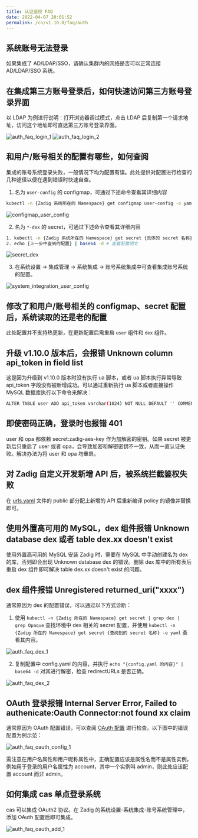 ```yaml
---
title: 认证鉴权 FAQ
date: 2022-04-07 20:01:52
permalink: /cn/v1.10.0/faq/auth
---
```


## 系统账号无法登录

如果集成了 AD/LDAP/SSO，请确认集群内的网络是否可以正常连接 AD/LDAP/SSO 系统。

## 在集成第三方账号登录后，如何快速访问第三方账号登录界面

以 LDAP 为例进行说明：打开浏览器调试模式，点击 LDAP 后复制第一个请求地址，访问这个地址即可直达第三方账号登录界面。

![auth_faq_login_1](./_images/auth_faq_login_1.png)
![auth_faq_login_2](./_images/auth_faq_login_2.png)

## 和用户/账号相关的配置有哪些，如何查阅

集成的账号系统登录失败，一般情况下均为配置有误。此处提供对配置进行检查的几种途径以便在遇到错误时快速自查。

1. 名为 `user-config` 的 configmap，可通过下述命令查看其详细内容

```bash
kubectl -n {Zadig 系统所在的 Namespace} get configmap user-config -o yaml
```

![configmap_user_config](./_images/configmap_user_config.png)

2. 名为 `*-dex` 的 secret，可通过下述命令查看其详细内容

```bash
1. kubectl -n {Zadig 系统所在的 Namespace} get secret {具体的 secret 名称} -o yaml # 查看配置
2. echo {上一步中查到的配置} | base64 -d # 查看配置明文
```

![secret_dex](./_images/secret_dex.png)

3. 在系统设置 -> 集成管理 -> 系统集成 -> 账号系统集成中可查看集成账号系统的配置。

![system_integration_user_config](./_images/system_integration_user_config.png)

## 修改了和用户/账号相关的 configmap、secret 配置后，系统读取的还是老的配置

此处配置并不支持热更新，在更新配置后需重启 `user` 组件和 `dex` 组件。

## 升级 v1.10.0 版本后，会报错 Unknown column api_token in field list

这是因为升级到 v1.10.0 版本时没有执行 ua 脚本，或者 ua 脚本执行异常导致 api_token 字段没有被新增成功。可以通过重新执行 ua 脚本或者直接操作 MySQL 数据库执行以下命令来解决：

```bash
ALTER TABLE user ADD api_token varchar(1024) NOT NULL DEFAULT '' COMMENT 'openAPIToken';
```

## 即使密码正确，登录时也报错 401

user 和 opa 都依赖 secret:zadig-aes-key 作为加解密的密钥。如果 secret 被更新后只重启了 user 或者 opa，会导致加密和解密密钥不一致，从而一直认证失败。解决办法为将 user 和 opa 均重启。

## 对 Zadig 自定义开发新增 API 后，被系统拦截鉴权失败

在 [urls.yaml](https://github.com/koderover/zadig/blob/main/pkg/microservice/policy/core/yamlconfig/urls.yaml) 文件的 public 部分配上新增的 API 后重新编译 policy 的镜像并替换即可。

## 使用外置高可用的 MySQL，dex 组件报错 Unknown database dex 或者 table dex.xx doesn't exist

使用外置高可用的 MySQL 安装 Zadig 时，需要在 MySQL 中手动创建名为 dex 的库，否则即会出现 Unknown database dex 的错误。删除 dex 库中的所有表后重启 dex 组件即可解决 table dex.xx doesn't exist 的问题。

## dex 组件报错 Unregistered returned_uri("xxxx")

通常原因为 dex 的配置错误，可以通过以下方式诊断：

1. 使用 `kubectl -n {Zadig 所在的 Namespace} get secret | grep dex | grep Opaque` 查找环境中 dex 相关的 secret 配置，并使用 `kubectl -n {Zadig 所在的 Namespace} get secret {查阅到的 secret 名称} -o yaml` 查看其内容。

![auth_faq_dex_1](./_images/auth_faq_dex_1.png)

2. 复制配置中 config.yaml 的内容，并执行 `echo "{config.yaml 的内容}" | base64 -d` 对其进行解密，检查 redirectURLs 是否正确。

![auth_faq_dex_2](./_images/auth_faq_dex_2.png)

## OAuth 登录报错 Internal Server Error, Failed to authenicate:Oauth Connector:not found xx claim

通常原因为 OAuth 配置错误，可以查阅 [OAuth 配置](/v1.10.0/settings/account/oauth2/) 进行检查。以下图中的错误配置为例示范：

![auth_faq_oauth_config_1](./_images/auth_faq_oauth_config_1.png)

需注意在用户名属性和用户昵称属性中，正确配置应该是属性名而不是属性实例。 例如用于登录的用户名属性为 account，其中一个实例叫 admin，则此处应该配置 account 而非 admin。

## 如何集成 cas 单点登录系统
cas 可以集成 OAuth2 协议。在 Zadig 的系统设置-系统集成-账号系统管理中，添加 OAuth 配置后即可集成。

![auth_faq_oauth_add_1](./_images/auth_faq_oauth_add_1.png)
